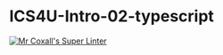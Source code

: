 # ICS4U-Intro-02-typescript

[![Mr Coxall's Super Linter](https://github.com/Ethan-Prieur1/ICS4U-Intro-02-typescript/workflows/Mr%20Coxall's%20Super%20Linter/badge.svg)](https://github.com/Ethan-Prieur1/ICS4U-Intro-02-typescript/actions/)

